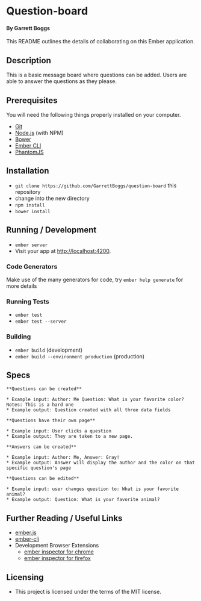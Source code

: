 # Question-board

#### By Garrett Boggs

This README outlines the details of collaborating on this Ember application.

## Description

This is a basic message board where questions can be added. Users are able to answer the questions as they please.


## Prerequisites

You will need the following things properly installed on your computer.

* [Git](http://git-scm.com/)
* [Node.js](http://nodejs.org/) (with NPM)
* [Bower](http://bower.io/)
* [Ember CLI](http://ember-cli.com/)
* [PhantomJS](http://phantomjs.org/)

## Installation

* `git clone https://github.com/GarrettBoggs/question-board` this repository
* change into the new directory
* `npm install`
* `bower install`

## Running / Development

* `ember server`
* Visit your app at [http://localhost:4200](http://localhost:4200).

### Code Generators

Make use of the many generators for code, try `ember help generate` for more details

### Running Tests

* `ember test`
* `ember test --server`

### Building

* `ember build` (development)
* `ember build --environment production` (production)

## Specs

    **Questions can be created**

    * Example input: Author: Me Question: What is your favorite color? Notes: This is a hard one
    * Example output: Question created with all three data fields

    **Questions have their own page**

    * Example input: User clicks a question
    * Example output: They are taken to a new page.

    **Answers can be created**

    * Example input: Author: Me, Answer: Gray!
    * Example output: Answer will display the author and the color on that specific question's page

    **Questions can be edited**

    * Example input: user changes question to: What is your favorite animal?
    * Example output: Question: What is your favorite animal?



## Further Reading / Useful Links

* [ember.js](http://emberjs.com/)
* [ember-cli](http://ember-cli.com/)
* Development Browser Extensions
  * [ember inspector for chrome](https://chrome.google.com/webstore/detail/ember-inspector/bmdblncegkenkacieihfhpjfppoconhi)
  * [ember inspector for firefox](https://addons.mozilla.org/en-US/firefox/addon/ember-inspector/)


## Licensing

  * This project is licensed under the terms of the MIT license.

